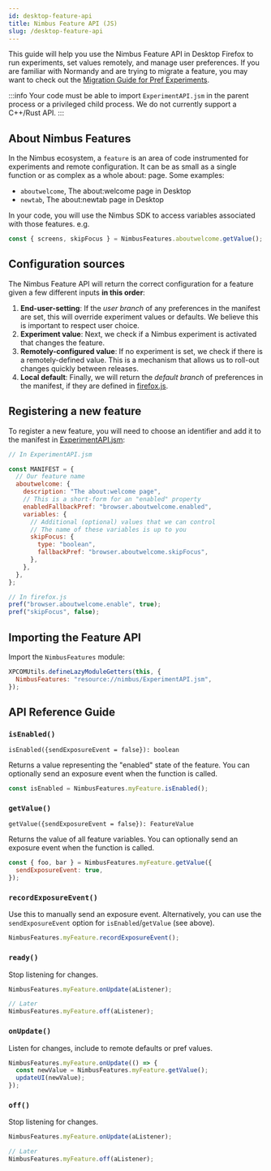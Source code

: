 ```yaml
---
id: desktop-feature-api
title: Nimbus Feature API (JS)
slug: /desktop-feature-api
---
```


This guide will help you use the Nimbus Feature API in Desktop Firefox to run experiments, set values remotely, and manage user preferences. If you are familiar with Normandy and are trying to migrate a feature, you may want to check out the [Migration Guide for Pref Experiments](desktop-migration-guide).

:::info
Your code must be able to import `ExperimentAPI.jsm` in the parent process or a privileged child process. We do not currently support a C++/Rust API.
:::

## About Nimbus Features

In the Nimbus ecosystem, a `feature` is an area of code instrumented for experiments and remote configuration. It can be as small as a single function or as complex as a whole about: page. Some examples:

- `aboutwelcome`, The about:welcome page in Desktop
- `newtab`, The about:newtab page in Desktop

In your code, you will use the Nimbus SDK to access variables associated with those features. e.g.

```js
const { screens, skipFocus } = NimbusFeatures.aboutwelcome.getValue();
```

## Configuration sources

The Nimbus Feature API will return the correct configuration for a feature given a few different inputs **in this order**:

1. **End-user-setting**: If the _user branch_ of any preferences in the manifest are set, this will override experiment values or defaults. We believe this is important to respect user choice.
2. **Experiment value**: Next, we check if a Nimbus experiment is activated that changes the feature.
3. **Remotely-configured value**: If no experiment is set, we check if there is a remotely-defined value. This is a mechanism that allows us to roll-out changes quickly between releases.
4. **Local default**: Finally, we will return the _default branch_ of preferences in the manifest, if they are defined in [firefox.js](https://searchfox.org/mozilla-central/source/browser/app/profile/firefox.js).

## Registering a new feature

To register a new feature, you will need to choose an identifier and add it to the manifest in [ExperimentAPI.jsm](https://searchfox.org/mozilla-central/source/toolkit/components/nimbus/ExperimentAPI.jsm):

```javascript
// In ExperimentAPI.jsm

const MANIFEST = {
  // Our feature name
  aboutwelcome: {
    description: "The about:welcome page",
    // This is a short-form for an "enabled" property
    enabledFallbackPref: "browser.aboutwelcome.enabled",
    variables: {
      // Additional (optional) values that we can control
      // The name of these variables is up to you
      skipFocus: {
        type: "boolean",
        fallbackPref: "browser.aboutwelcome.skipFocus",
      },
    },
  },
};

// In firefox.js
pref("browser.aboutwelcome.enable", true);
pref("skipFocus", false);
```

## Importing the Feature API

Import the `NimbusFeatures` module:

```js
XPCOMUtils.defineLazyModuleGetters(this, {
  NimbusFeatures: "resource://nimbus/ExperimentAPI.jsm",
});
```

## API Reference Guide

### `isEnabled()`

`isEnabled({sendExposureEvent = false}): boolean`

Returns a value representing the "enabled" state of the feature. You can optionally send an exposure event when the function is called.

```js
const isEnabled = NimbusFeatures.myFeature.isEnabled();
```

### `getValue()`

`getValue({sendExposureEvent = false}): FeatureValue`

Returns the value of all feature variables. You can optionally send an exposure event when the function is called.

```js
const { foo, bar } = NimbusFeatures.myFeature.getValue({
  sendExposureEvent: true,
});
```

### `recordExposureEvent()`

Use this to manually send an exposure event. Alternatively, you can use the `sendExposureEvent` option for `isEnabled`/`getValue` (see above).

```js
NimbusFeatures.myFeature.recordExposureEvent();
```

### `ready()`

Stop listening for changes.

```js
NimbusFeatures.myFeature.onUpdate(aListener);

// Later
NimbusFeatures.myFeature.off(aListener);
```

### `onUpdate()`

Listen for changes, include to remote defaults or pref values.

```js
NimbusFeatures.myFeature.onUpdate(() => {
  const newValue = NimbusFeatures.myFeature.getValue();
  updateUI(newValue);
});
```

### `off()`

Stop listening for changes.

```js
NimbusFeatures.myFeature.onUpdate(aListener);

// Later
NimbusFeatures.myFeature.off(aListener);
```
